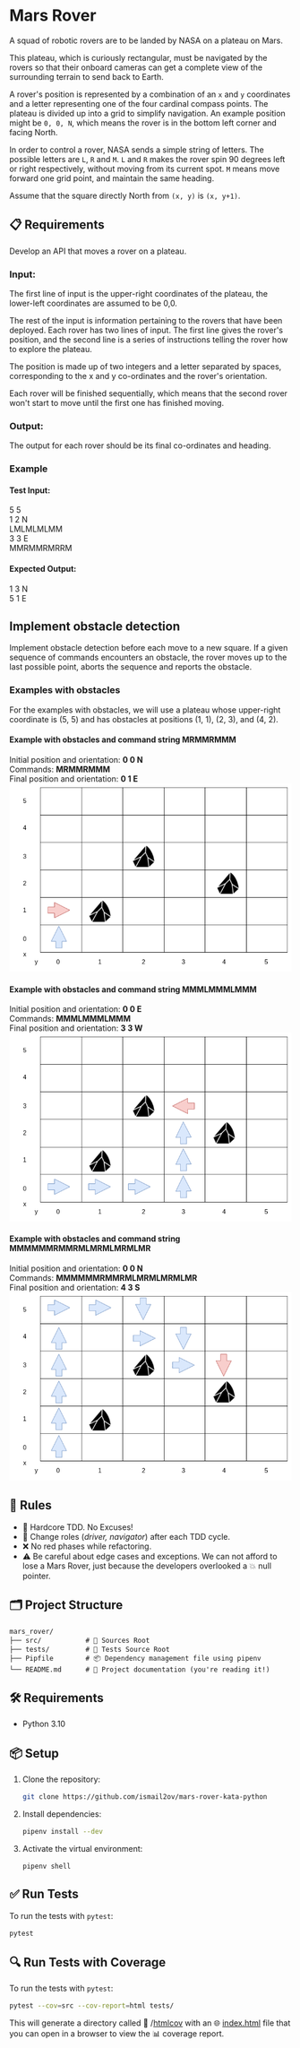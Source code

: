 # Mars Rover

A squad of robotic rovers are to be landed by NASA on a plateau on Mars.

This plateau, which is curiously rectangular, must be navigated by the rovers so that their onboard cameras can get a complete view of the surrounding terrain to send back to Earth.

A rover's position is represented by a combination of an `x` and `y` coordinates and a letter representing one of the four cardinal compass points. The plateau is divided up into a grid to simplify navigation. An example position might be `0, 0, N`, which means the rover is in the bottom left corner and facing North.

In order to control a rover, NASA sends a simple string of letters. The possible letters are `L`, `R` and `M`. 
`L` and `R` makes the rover spin 90 degrees left or right respectively, without moving from its current spot.
`M` means move forward one grid point, and maintain the same heading.

Assume that the square directly North from `(x, y)` is `(x, y+1)`.

## 📋 Requirements

Develop an API that moves a rover on a plateau.

### Input:

The first line of input is the upper-right coordinates of the plateau, the lower-left coordinates are assumed to be 0,0.

The rest of the input is information pertaining to the rovers that have been deployed. Each rover has two lines of input. The first line gives the rover's position, and the second line is a series of instructions telling the rover how to explore the plateau.

The position is made up of two integers and a letter separated by spaces, corresponding to the x and y co-ordinates and the rover's orientation.

Each rover will be finished sequentially, which means that the second rover won't start to move until the first one has finished moving.

### Output:

The output for each rover should be its final co-ordinates and heading.

### Example

#### Test Input:
5 5    
1 2 N    
LMLMLMLMM    
3 3 E    
MMRMMRMRRM    

#### Expected Output:
1 3 N    
5 1 E

## Implement obstacle detection
Implement obstacle detection before each move to a new square. If a given sequence of commands encounters an obstacle, the rover moves up to the last possible point, aborts the sequence and reports the obstacle.

### Examples with obstacles

For the examples with obstacles, we will use a plateau whose upper-right coordinate is (5, 5) and has obstacles at positions (1, 1), (2, 3), and (4, 2).

#### Example with obstacles and command string MRMMRMMM
Initial position and orientation: **0 0 N**  
Commands: **MRMMRMMM**  
Final position and orientation: **0 1 E**  
![MRMMRMMM](./images/MarsRoverWithObstacles-MRMMRMMM.png)

#### Example with obstacles and command string MMMLMMMLMMM
Initial position and orientation: **0 0 E**    
Commands: **MMMLMMMLMMM**  
Final position and orientation: **3 3 W**  
![MMMLMMMLMMM](./images/MarsRoverWithObstacles-MMMLMMMLMMM.png)

#### Example with obstacles and command string MMMMMMRMMRMLMRMLMRMLMR
Initial position and orientation: **0 0 N**  
Commands: **MMMMMMRMMRMLMRMLMRMLMR**  
Final position and orientation: **4 3 S**  
![MMMMMMRMMRMLMRMLMRMLMR](./images/MarsRoverWithObstacles-MMMMMMRMMRMLMRMLMRMLMR.png)
  

## 📏 Rules

- 🔴 Hardcore TDD. No Excuses!
- 🔁 Change roles (_driver, navigator_) after each TDD cycle.
- ❌ No red phases while refactoring.
- ⚠️ Be careful about edge cases and exceptions. We can not afford to lose a Mars Rover, just because the developers overlooked a 💥 null pointer.
  



## 🗂️ Project Structure

```
mars_rover/
├── src/           # 📘 Sources Root
├── tests/         # 📗 Tests Source Root
├── Pipfile        # 📦 Dependency management file using pipenv
└── README.md      # 📖 Project documentation (you're reading it!)

```

## 🛠 Requirements

- Python 3.10

## 📦 Setup

1. Clone the repository:
   ```bash
   git clone https://github.com/ismail2ov/mars-rover-kata-python
   ```

2. Install dependencies:
   ```bash
   pipenv install --dev
   ```

3. Activate the virtual environment:
   ```bash
   pipenv shell
   ```

## ✅ Run Tests

To run the tests with `pytest`:

```bash
pytest
```

## 🔍 Run Tests with Coverage

To run the tests with `pytest`:

```bash
pytest --cov=src --cov-report=html tests/
```

This will generate a directory called 📂 /[htmlcov](htmlcov) with an 🌐 [index.html](htmlcov/index.html) file that you can open in a browser to view the 📊 coverage report.

